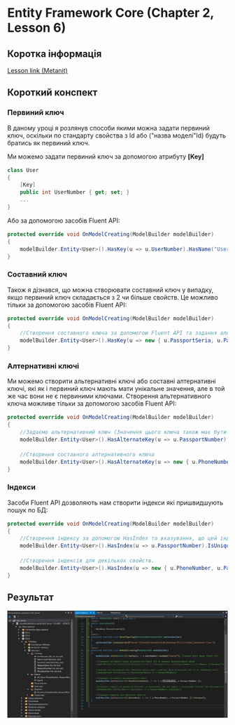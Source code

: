 # Entity Framework Core (Chapter 2, Lesson 6)

## Коротка інформація
[Lesson link (Metanit)](https://metanit.com/sharp/entityframeworkcore/2.7.php)

## Короткий конспект

### Первиний ключ
В даному уроці я розлянув способи якими можна задати первиний ключ, оскільки по стандарту свойства з Id або ("назва моделі"Id) будуть братись як первиний ключ.

Ми можемо задати первиний ключ за допомогою атрибуту **[Key]**
```csharp
class User
{
    [Key]
    public int UserNumber { get; set; }
    ...
}
```
Aбо за допомогою засобів Fluent API:
```csharp
protected override void OnModelCreating(ModelBuilder modelBuilder)
{
    modelBuilder.Entity<User>().HasKey(u => u.UserNumber).HasName("UserId"); //HasKey - заміна [Key] через Fluent API. HasName - альтернативна назва ключа
}
```

### Составний ключ
Також я дізнався, що можна створювати составний ключ у випадку, якщо первиний ключ складається з 2 чи більше свойств. Це можливо тільки за допомогою засобів Fluent API:
```csharp
protected override void OnModelCreating(ModelBuilder modelBuilder)
{
    //Створення составного ключа за допомогою Fluent API та задання альтернативної назив.
    modelBuilder.Entity<User>().HasKey(u => new { u.PassportSeria, u.PassportNumber, u.UserNumber }).HasName("UserId");
}
```
### Алтернативні ключі
Ми можемо створити альтернативні ключі або составні алтернативні ключі, які як і первиний ключ мають мати унікальне значення, але в той же час вони не є первиними ключами.
Створення альтернативного ключа можливе тільки за допомогою засобів Fluent API:
```csharp
protected override void OnModelCreating(ModelBuilder modelBuilder)
{
    //Задаємо альтернативний ключ (Значення цього ключа також має бути унікальним, але це не первинний ключ).
    modelBuilder.Entity<User>().HasAlternateKey(u => u.PassportNumber);

    //Створення составного алтернативного ключа
    modelBuilder.Entity<User>().HasAlternateKey(u => new { u.PhoneNumber, u.PassportNumber });
}
```
### Індекcи
Засоби Fluent API дозволяють нам створити індекси які пришвидшують пошук по БД:
```csharp
protected override void OnModelCreating(ModelBuilder modelBuilder)
{
    //Створення індексу за допомогою HasIndex та вказування, що цей індекс є унікальним IsUnique (не повторюється)
    modelBuilder.Entity<User>().HasIndex(u => u.PassportNumber).IsUnique();

    //Створення індексів для декількох свойств.
    modelBuilder.Entity<User>().HasIndex(u => new { u.PhoneNumber, u.PassportNumber }).IsUnique();
}
```

## Результат
![alt text](https://github.com/rochoMonsta/Entity-Framework-Core/blob/master/Chapter%202/EntityFramework2.6/EntityFramework2.6(result).PNG)
